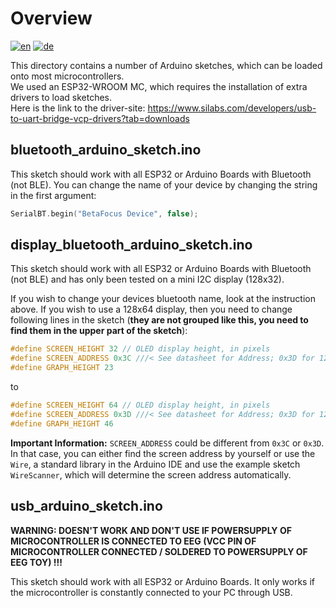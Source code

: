 # Overview
[![en](https://img.shields.io/badge/lang-en-red.svg)](https://github.com/visar77/BetaFocus/blob/main/Arduino+Sketches/README.md)
[![de](https://img.shields.io/badge/lang-de-red.svg)](https://github.com/visar77/BetaFocus/blob/main/Arduino+Sketches/README.de.md)

This directory contains a number of Arduino sketches, which can be loaded onto most microcontrollers. <br>
We used an ESP32-WROOM MC, which requires the installation of extra drivers to load sketches. <br> 
Here is the link to the driver-site:
https://www.silabs.com/developers/usb-to-uart-bridge-vcp-drivers?tab=downloads

## bluetooth_arduino_sketch.ino
This sketch should work with all ESP32 or Arduino Boards with Bluetooth (not BLE). You can change the name of your device
by changing the string in the first argument:
```cpp
SerialBT.begin("BetaFocus Device", false);
```

## display_bluetooth_arduino_sketch.ino
This sketch should work with all ESP32 or Arduino Boards with Bluetooth (not BLE) and has only been tested on a mini I2C display (128x32). 

If you wish to change your devices bluetooth name, look at the instruction above. If you wish to use a 128x64 display, then you need to change following lines in the sketch 
(**they are not grouped like this, you need to find them in the upper part of the sketch**):
```cpp
#define SCREEN_HEIGHT 32 // OLED display height, in pixels
#define SCREEN_ADDRESS 0x3C ///< See datasheet for Address; 0x3D for 128x64, 0x3C for 128x32
#define GRAPH_HEIGHT 23
```
to
```cpp
#define SCREEN_HEIGHT 64 // OLED display height, in pixels
#define SCREEN_ADDRESS 0x3D ///< See datasheet for Address; 0x3D for 128x64, 0x3C for 128x32
#define GRAPH_HEIGHT 46
```
**Important Information:** `SCREEN_ADDRESS` could be different from `0x3C` or `0x3D`. In that case, you can either find the screen address by yourself or 
use the `Wire`, a standard library in the Arduino IDE and use the example sketch `WireScanner`, which will determine the screen address automatically.
## usb_arduino_sketch.ino
**WARNING: DOESN'T WORK AND DON'T USE IF POWERSUPPLY OF MICROCONTROLLER IS CONNECTED TO EEG (VCC PIN OF MICROCONTROLLER CONNECTED / SOLDERED TO POWERSUPPLY OF EEG TOY) !!!**

This sketch should work with all ESP32 or Arduino Boards. It only works if the microcontroller is constantly connected to your PC through USB. 
